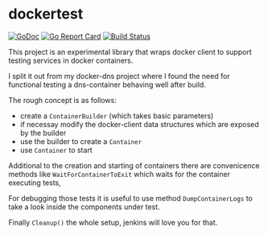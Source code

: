 # dockertest
[![GoDoc](https://godoc.org/github.com/Oppodelldog/dockertest?status.svg)](https://godoc.org/github.com/Oppodelldog/dockertest)
[![Go Report Card](https://goreportcard.com/badge/github.com/Oppodelldog/dockertest)](https://goreportcard.com/report/github.com/Oppodelldog/dockertest)
[![Build Status](https://travis-ci.org/Oppodelldog/dockertest.svg?branch=master)](https://travis-ci.org/Oppodelldog/dockertest)

This project is an experimental library that wraps docker client to support testing services in docker containers.

I split it out from my docker-dns project where I found the need for functional testing a dns-container behaving well after build.

The rough concept is as follows:
* create a ```ContainerBuilder``` (which takes basic parameters)
* if necessay modify the docker-client data structures which are exposed by the builder
* use the builder to create a ```Container```
* use ```Container``` to start

Additional to the creation and starting of containers there are convenicence methods like
```WaitForContainerToExit``` which waits for the container executing tests,

For debugging those tests it is useful to use method ```DumpContainerLogs``` to take a look inside the components under test.

Finally ```Cleanup()``` the whole setup, jenkins will love you for that. 

